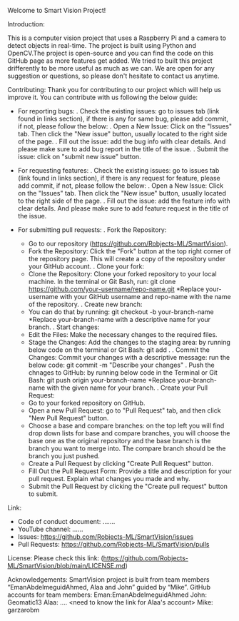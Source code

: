 Welcome to Smart Vision Project!

Introduction:

This is a computer vision project that uses a Raspberry Pi and a camera to detect objects in real-time. The project is built using Python and OpenCV.The project is open-source and you can find the code on this GitHub page as more features get added. We tried to built this project drifferently to be more useful as much as we can. We are open for any suggestion or questions, so please don't hesitate to contact us anytime.

Contributing:
Thank you for contributing to our project which will help us improve it. You can contribute with us following the below guide:

-	For reporting bugs:
  . Check the existing issues: go to issues tab (link found in links section), if there is any for same bug, please add commit, if       not, please follow the below:
 	    . Open a New Issue: Click on the "Issues" tab. Then click the "New issue" button, usually located to the right side of the page.
 	    . Fill out the issue: add the bug info with clear details. And please make sure to add bug report in the title of the issue.
 	    . Submit the issue: click on "submit new issue" button.
 	
-	For requesting features:
  . Check the existing issues: go to issues tab (link found in links section), if there is any request for feature, please add            commit, if not, please follow the below:
 	    . Open a New Issue: Click on the "Issues" tab. Then click the "New issue" button, usually located to the right side of the page.
 	    . Fill out the issue: add the feature info with clear details. And please make sure to add feature request in the title of the          issue.
  
-	For submitting pull requests:
  . Fork the Repository:
 	  - Go to our repository (https://github.com/Robjects-ML/SmartVision).
    - Fork the Repository: Click the "Fork" button at the top right corner of the repository page. This will create a copy of the           repository under your GitHub account.
  . Clone your fork:
    - Clone the Repository: Clone your forked repository to your local machine. In the terminal or Git Bash, run:
      git clone https://github.com/your-username/repo-name.git
       *Replace your-username with your GitHub username and repo-name with the name of the repository.
  . Create new branch:
    - You can do that by running:
      git checkout -b your-branch-name
      *Replace your-branch-name with a descriptive name for your branch.
  . Start changes:
    - Edit the Files: Make the necessary changes to the required files.
    - Stage the Changes: Add the changes to the staging area: by running below code on the terminal or Git Bash:
      git add .
  . Commit the Changes: Commit your changes with a descriptive message: run the below code:
      git commit -m "Describe your changes"
  . Push the chnages to GitHub: by running below code in the Terminal or Git Bash:
      git push origin your-branch-name
      *Replace your-branch-name with the given name for your branch.
  . Create your Pull Request:
    - Go to your forked repository on GitHub.
    - Open a new Pull Request: go to "Pull Request" tab, and then click "New Pull Request" button.
    - Choose a base and compare branches: on the top left you will find drop down lists for base and compare branches, you will             choose the base one as the original repository and the base branch is the branch you want to merge into. The compare branch           should be the branch you just pushed.
    - Create a Pull Request by clicking "Create Pull Request" button.
    - Fill Out the Pull Request Form: Provide a title and description for your pull request. Explain what changes you made and why.
    - Submit the Pull Request by clicking the "Create pull request" button to submit.

Link:
-	Code of conduct document: …….<need to add the link after creating a COD>
-	YouTube channel: …… <need to know the youtube chnanel link>
-	Issues: https://github.com/Robjects-ML/SmartVision/issues
-	Pull Requests: https://github.com/Robjects-ML/SmartVision/pulls

License:
Please check this link: (https://github.com/Robjects-ML/SmartVision/blob/main/LICENSE.md)

Acknowledgements:
SmartVision project is built from team members “EmanAbdelmeguidAhmed, Alaa and John” guided by “Mike”.
GitHub accounts for team members:
Eman:EmanAbdelmeguidAhmed
John: Geomatic13
Alaa: .... <need to  know the link for Alaa's account>
Mike: garzarobm
